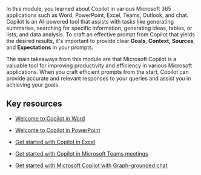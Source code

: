 In this module, you learned about Copilot in various Microsoft 365 applications such as Word, PowerPoint, Excel, Teams, Outlook, and chat. Copilot is an AI-powered tool that assists with tasks like generating summaries, searching for specific information, generating ideas, tables, or lists, and data analysis. To craft an effective prompt from Copilot that yields the desired results, it's important to provide clear **Goals**, **Context**, **Sources**, and **Expectations** in your prompts.

The main takeaways from this module are that Microsoft Copilot is a valuable tool for improving productivity and efficiency in various Microsoft applications. When you craft efficient prompts from the start, Copilot can provide accurate and relevant responses to your queries and assist you in achieving your goals.

## Key resources

- [Welcome to Copilot in Word](https://support.microsoft.com/en-us/office/welcome-to-copilot-in-word-2135e85f-a467-463b-b2f0-c51a46d625d1)

- [Welcome to Copilot in PowerPoint](https://support.microsoft.com/office/welcome-to-copilot-in-powerpoint-57133c75-24c0-4519-8096-d0dadf25fb8d)

- [Get started with Copilot in Excel](https://support.microsoft.com/office/get-started-with-copilot-in-excel-d7110502-0334-4b4f-a175-a73abdfc118a)

- [Get started with Copilot in Microsoft Teams meetings](https://support.microsoft.com/office/get-started-with-copilot-in-microsoft-teams-meetings-0bf9dd3c-96f7-44e2-8bb8-790bedf066b1)

- [Get started with Microsoft Copilot with Graph-grounded chat](https://support.microsoft.com/topic/get-started-with-microsoft-365-chat-5b00a52d-7296-48ee-b938-b95b7209f737)